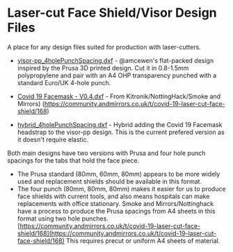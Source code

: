 # Laser-cut Face Shield/Visor Design Files

A place for any design files suited for production with laser-cutters.

 * [visor-pp_4holePunchSpacing.dxf](visor-pp_4holePunchSpacing.dxf) - @amcewen's flat-packed design inspired by the Prusa 3D printed design.  Cut it in 0.8-1.5mm polypropylene and pair with an A4 OHP transparency punched with a standard Euro/UK 4-hole punch.
 
*  [Covid 19 Facemask - V0.4.dxf](Covid%2019%20Facemask%20-%20V0.4.dxf) - From Kitronik/NottingHack/Smoke and Mirrors) (https://community.andmirrors.co.uk/t/covid-19-laser-cut-face-shield/168)

* [hybrid_4holePunchSpacing.dxf](hybrid_4holePunchSpacing.dxf) - Hybrid adding the Covid 19 Facemask headstrap to the visor-pp design. This is the current prefered version as it doesn't require elastic.

Both main designs have two versions with Prusa and four hole punch spacings for the tabs that hold the face piece. 
* The Prusa standard (80mm, 60mm, 80mm) appears to be more widely used and replacement shields should be available in this format. 
* The four punch (80mm, 80mm, 80mm) makes it easier for us to produce face shields with current tools, and also means hospitals can make replacements with office stationary. Smoke and Mirrors/Nottinghack have a process to produce the Prusa spacings from A4 sheets in this format using two hole punches. [https://community.andmirrors.co.uk/t/covid-19-laser-cut-face-shield/168](https://community.andmirrors.co.uk/t/covid-19-laser-cut-face-shield/168) This requires precut or uniform A4 sheets of material. 

